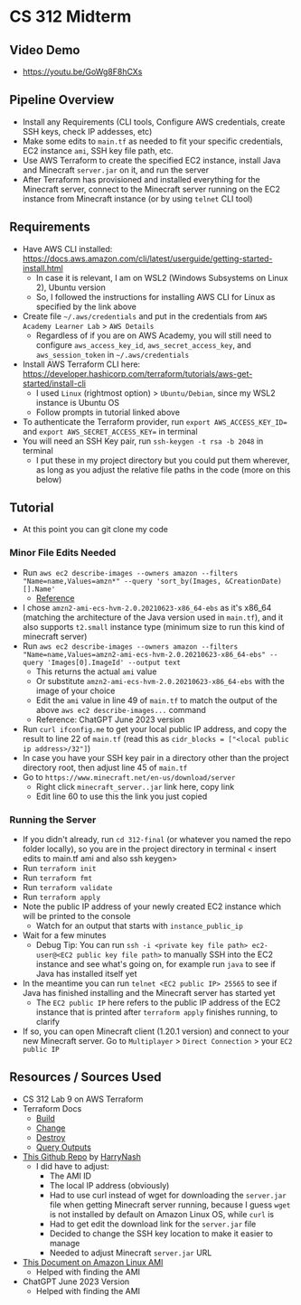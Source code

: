 # CS 312 Midterm

## Video Demo
- https://youtu.be/GoWg8F8hCXs

## Pipeline Overview
- Install any Requirements (CLI tools, Configure AWS credentials, create SSH keys, check IP addesses, etc)
- Make some edits to `main.tf` as needed to fit your specific credentials, EC2 instance `ami`, SSH key file path, etc.
- Use AWS Terraform to create the specified EC2 instance, install Java and Minecraft `server.jar` on it, and run the server
- After Terraform has provisioned and installed everything for the Minecraft server, connect to the Minecraft server running on the EC2 instance from Minecraft instance (or by using `telnet` CLI tool)

## Requirements
- Have AWS CLI installed: https://docs.aws.amazon.com/cli/latest/userguide/getting-started-install.html
  - In case it is relevant, I am on WSL2 (Windows Subsystems on Linux 2), Ubuntu version
  - So, I followed the instructions for installing AWS CLI for Linux as specified by the link above
- Create file `~/.aws/credentials` and put in the credentials from `AWS Academy Learner Lab` > `AWS Details`
  - Regardless of if you are on AWS Academy, you will still need to configure `aws_access_key_id`, `aws_secret_access_key`, and `aws_session_token` in `~/.aws/credentials`
- Install AWS Terraform CLI here: https://developer.hashicorp.com/terraform/tutorials/aws-get-started/install-cli
  - I used `Linux` (rightmost option) > `Ubuntu/Debian`, since my WSL2 instance is Ubuntu OS
  - Follow prompts in tutorial linked above
- To authenticate the Terraform provider, run `export AWS_ACCESS_KEY_ID=` and `export AWS_SECRET_ACCESS_KEY=` in terminal
- You will need an SSH Key pair, run `ssh-keygen -t rsa -b 2048` in terminal
  - I put these in my project directory but you could put them wherever, as long as you adjust the relative file paths in the code (more on this below)

## Tutorial

- At this point you can git clone my code

### Minor File Edits Needed
- Run `aws ec2 describe-images --owners amazon --filters "Name=name,Values=amzn*" --query 'sort_by(Images, &CreationDate)[].Name'`
  - [Reference](https://aws.amazon.com/blogs/compute/query-for-the-latest-amazon-linux-ami-ids-using-aws-systems-manager-parameter-store/)
- I chose `amzn2-ami-ecs-hvm-2.0.20210623-x86_64-ebs` as it's x86_64 (matching the architecture of the Java version used in `main.tf`), and it also supports `t2.small` instance type (minimum size to run this kind of minecraft server)
- Run `aws ec2 describe-images --owners amazon --filters "Name=name,Values=amzn2-ami-ecs-hvm-2.0.20210623-x86_64-ebs" --query 'Images[0].ImageId' --output text`
  - This returns the actual `ami` value
  - Or substitute `amzn2-ami-ecs-hvm-2.0.20210623-x86_64-ebs` with the image of your choice
  - Edit the `ami` value in line 49 of `main.tf` to match the output of the above `aws ec2 describe-images...` command
  - Reference: ChatGPT June 2023 version
- Run `curl ifconfig.me` to get your local public IP address, and copy the result to line 22 of `main.tf`  (read this as `cidr_blocks = ["<local public ip address>/32"]`)
- In case you have your SSH key pair in a directory other than the project directory root, then adjust line 45 of `main.tf`
- Go to `https://www.minecraft.net/en-us/download/server`
  - Right click `minecraft_server..jar` link here, copy link
  - Edit line 60 to use this the link you just copied

### Running the Server
- If you didn't already, run `cd 312-final` (or whatever you named the repo folder locally), so you are in the project directory in terminal
< insert edits to main.tf ami and also ssh keygen>
- Run `terraform init`
- Run `terraform fmt`
- Run `terraform validate`
- Run `terraform apply`
- Note the public IP address of your newly created EC2 instance which will be printed to the console
  - Watch for an output that starts with `instance_public_ip`
- Wait for a few minutes
  - Debug Tip: You can run `ssh -i <private key file path> ec2-user@<EC2 public key file path>` to manually SSH into the EC2 instance and see what's going on, for example run `java` to see if Java has installed itself yet
- In the meantime you can run `telnet <EC2 public IP> 25565` to see if Java has finished installing and the Minecraft server has started yet
  - The `EC2 public IP` here refers to the public IP address of the EC2 instance that is printed after `terraform apply` finishes running, to clarify
- If so, you can open Minecraft client (1.20.1 version) and connect to your new Minecraft server. Go to `Multiplayer` > `Direct Connection` > your `EC2 public IP`

## Resources / Sources Used
- CS 312 Lab 9 on AWS Terraform
- Terraform Docs
  - [Build](https://developer.hashicorp.com/terraform/tutorials/aws-get-started/aws-build)
  - [Change](https://developer.hashicorp.com/terraform/tutorials/aws-get-started/aws-change)
  - [Destroy](https://developer.hashicorp.com/terraform/tutorials/aws-get-started/aws-destroy)
  - [Query Outputs](https://developer.hashicorp.com/terraform/tutorials/aws-get-started/aws-outputs)
- [This Github Repo](https://github.com/HarryNash/terraform-minecraft) by [HarryNash](https://github.com/HarryNash)
  - I did have to adjust:
    - The AMI ID
    - The local IP address (obviously)
    - Had to use curl instead of wget for downloading the `server.jar` file when getting Minecraft server running, because I guess `wget` is not installed by default on Amazon Linux OS, while `curl` is
    - Had to get edit the download link for the `server.jar` file
    - Decided to change the SSH key location to make it easier to manage
    - Needed to adjust Minecraft `server.jar` URL
- [This Document on Amazon Linux AMI](https://aws.amazon.com/blogs/compute/query-for-the-latest-amazon-linux-ami-ids-using-aws-systems-manager-parameter-store/)
  - Helped with finding the AMI
- ChatGPT June 2023 Version
  - Helped with finding the AMI

